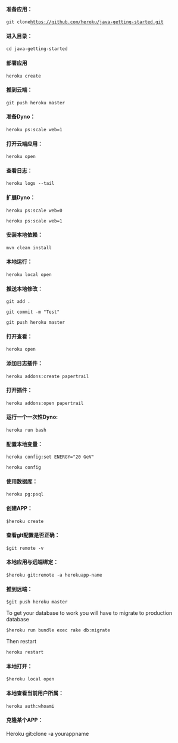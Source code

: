 #### 

#### 准备应用：

`git clone`[`https://github.com/heroku/java-getting-started.git`](https://github.com/heroku/java-getting-started.git)

#### 进入目录：

`cd java-getting-started`

#### 部署应用

`heroku create`

#### 推到云端：

`git push heroku master`

#### 准备Dyno：

`heroku ps:scale web=1`

#### 打开云端应用：

`heroku open`

#### 查看日志：

`heroku logs --tail`

#### 扩展Dyno：

`heroku ps:scale web=0`

`heroku ps:scale web=1`

#### 安装本地依赖：

`mvn clean install`

#### 本地运行：

`heroku local open`

#### 推送本地修改：

`git add .`

`git commit -m "Test"`

`git push heroku master`

#### 打开查看：

`heroku open`

#### 添加日志插件：

`heroku addons:create papertrail`

#### 打开插件：

`heroku addons:open papertrail`

#### 运行一个一次性Dyno:

`heroku run bash`

#### 配置本地变量：

`heroku config:set ENERGY="20 GeV"`

`heroku config`

#### 使用数据库：

`heroku pg:psql`

#### 

#### 创建APP：

`$heroku create`

#### 查看git配置是否正确：

`$git remote -v`

#### 本地应用与远端绑定：

`$heroku git:remote -a herokuapp-name`

#### 推到远端：

`$git push heroku master`

To get your database to work you will have to migrate to production database

`$heroku run bundle exec rake db:migrate`

Then restart

`heroku restart`

#### 本地打开：

`$heroku local open`

#### 本地查看当前用户所属：

`heroku auth:whoami`

#### 克隆某个APP：

Heroku git:clone -a yourappname

